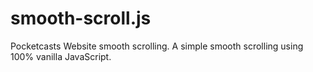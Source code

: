 # smooth-scroll.js
Pocketcasts Website smooth scrolling.
A simple smooth scrolling using 100% vanilla JavaScript. 
